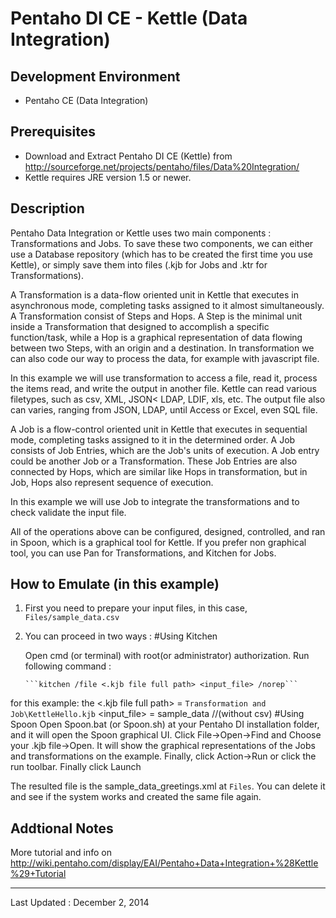 # Pentaho DI CE - Kettle (Data Integration)

## Development Environment
- Pentaho CE (Data Integration)

## Prerequisites
- Download and Extract Pentaho DI CE (Kettle) from http://sourceforge.net/projects/pentaho/files/Data%20Integration/
- Kettle requires JRE version 1.5 or newer.

## Description
Pentaho Data Integration or Kettle uses two main components : Transformations and Jobs. To save these two components, we can either use a Database repository (which has to be created the first time you use Kettle), or simply save them into files (.kjb for Jobs and .ktr for Transformations).

A Transformation is a data-flow oriented unit in Kettle that executes in asynchronous mode, completing tasks assigned to it almost simultaneously. A Transformation consist of Steps and Hops. A Step is the minimal unit inside a Transformation that designed to accomplish a specific function/task, while a Hop is a graphical representation of data flowing between two Steps, with an origin and a destination. In transformation we can also code our way to process the data, for example with javascript file.

In this example we will use transformation to access a file, read it, process the items read, and write the output in another file. Kettle can read various filetypes, such as csv, XML, JSON< LDAP, LDIF, xls, etc. The output file also can varies, ranging from JSON, LDAP, until Access or Excel, even SQL file. 

A Job is a flow-control oriented unit in Kettle that executes in sequential mode, completing tasks assigned to it in the determined order. A Job consists of Job Entries, which are the Job's units of execution. A Job entry could be another Job or a Transformation. These Job Entries are also connected by Hops, which are similar like Hops in transformation, but in Job, Hops also represent sequence of execution. 

In this example we will use Job to integrate the transformations and to check validate the input file.

All of the operations above can be configured, designed, controlled, and ran in Spoon, which is a graphical tool for Kettle. If you prefer non graphical tool, you can use Pan  for Transformations, and Kitchen for Jobs.

## How to Emulate (in this example)
1. First you need to prepare your input files, in this case, ```Files/sample_data.csv```
2. You can proceed in two ways :
#Using Kitchen

	Open cmd (or terminal) with root(or administrator) authorization. Run following command :
	   
	   ```kitchen /file <.kjb file full path> <input_file> /norep```
for this example:
	the <.kjb file full path> = ```Transformation and Job\KettleHello.kjb```
	<input_file> = sample_data //(without csv)
#Using Spoon
	   Open Spoon.bat (or Spoon.sh) at your Pentaho DI installation folder, and it will open the Spoon graphical UI. Click File->Open->Find and Choose your .kjb file->Open. It will show the graphical representations of the Jobs and transformations on the example. Finally, click Action->Run or click the run toolbar. Finally click Launch
	   
The resulted file is the sample_data_greetings.xml at ```Files```. You can delete it and see if the system works and created the same file again. 

## Addtional Notes
More tutorial and info on http://wiki.pentaho.com/display/EAI/Pentaho+Data+Integration+%28Kettle%29+Tutorial

---
Last Updated : December 2, 2014